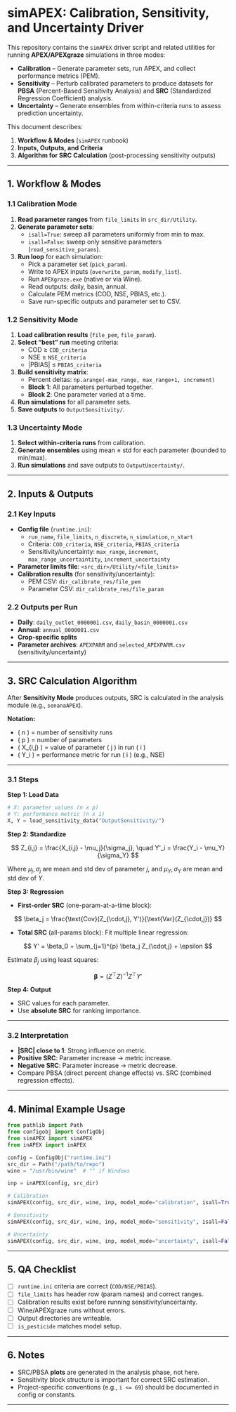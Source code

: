 # simAPEX: Calibration, Sensitivity, and Uncertainty Driver

This repository contains the `simAPEX` driver script and related utilities for running **APEX/APEXgraze** simulations in three modes:

- **Calibration** – Generate parameter sets, run APEX, and collect performance metrics (PEM).
- **Sensitivity** – Perturb calibrated parameters to produce datasets for **PBSA** (Percent-Based Sensitivity Analysis) and **SRC** (Standardized Regression Coefficient) analysis.
- **Uncertainty** – Generate ensembles from within-criteria runs to assess prediction uncertainty.

This document describes:

1. **Workflow & Modes** (`simAPEX` runbook)
2. **Inputs, Outputs, and Criteria**
3. **Algorithm for SRC Calculation** (post-processing sensitivity outputs)

---

## 1. Workflow & Modes

### 1.1 Calibration Mode
1. **Read parameter ranges** from `file_limits` in `src_dir/Utility`.
2. **Generate parameter sets**:
   - `isall=True`: sweep all parameters uniformly from min to max.
   - `isall=False`: sweep only sensitive parameters (`read_sensitive_params`).
3. **Run loop** for each simulation:
   - Pick a parameter set (`pick_param`).
   - Write to APEX inputs (`overwrite_param`, `modify_list`).
   - Run `APEXgraze.exe` (native or via Wine).
   - Read outputs: daily, basin, annual.
   - Calculate PEM metrics (COD, NSE, PBIAS, etc.).
   - Save run-specific outputs and parameter set to CSV.

### 1.2 Sensitivity Mode
1. **Load calibration results** (`file_pem`, `file_param`).
2. **Select “best” run** meeting criteria:
   - COD ≥ `COD_criteria`
   - NSE ≥ `NSE_criteria`
   - |PBIAS| ≤ `PBIAS_criteria`
3. **Build sensitivity matrix**:
   - Percent deltas: `np.arange(-max_range, max_range+1, increment)`
   - **Block 1**: All parameters perturbed together.
   - **Block 2**: One parameter varied at a time.
4. **Run simulations** for all parameter sets.
5. **Save outputs** to `OutputSensitivity/`.

### 1.3 Uncertainty Mode
1. **Select within-criteria runs** from calibration.
2. **Generate ensembles** using mean ± std for each parameter (bounded to min/max).
3. **Run simulations** and save outputs to `OutputUncertainty/`.

---

## 2. Inputs & Outputs

### 2.1 Key Inputs
- **Config file** (`runtime.ini`):
  - `run_name`, `file_limits`, `n_discrete`, `n_simulation`, `n_start`
  - Criteria: `COD_criteria`, `NSE_criteria`, `PBIAS_criteria`
  - Sensitivity/uncertainty: `max_range`, `increment`, `max_range_uncertaintity`, `increment_uncertainty`
- **Parameter limits file**: `<src_dir>/Utility/<file_limits>`
- **Calibration results** (for sensitivity/uncertainty):
  - PEM CSV: `dir_calibrate_res/file_pem`
  - Parameter CSV: `dir_calibrate_res/file_param`

### 2.2 Outputs per Run
- **Daily**: `daily_outlet_0000001.csv`, `daily_basin_0000001.csv`
- **Annual**: `annual_0000001.csv`
- **Crop-specific splits**
- **Parameter archives**: `APEXPARM` and `selected_APEXPARM.csv` (sensitivity/uncertainty)

---

## 3. SRC Calculation Algorithm

After **Sensitivity Mode** produces outputs, SRC is calculated in the analysis module (e.g., `senanaAPEX`).  

**Notation:**
- \( n \) = number of sensitivity runs
- \( p \) = number of parameters
- \( X_{i,j} \) = value of parameter \( j \) in run \( i \)
- \( Y_i \) = performance metric for run \( i \) (e.g., NSE)

---

### 3.1 Steps

**Step 1: Load Data**
```python
# X: parameter values (n x p)
# Y: performance metric (n x 1)
X, Y = load_sensitivity_data("OutputSensitivity/")
````

**Step 2: Standardize**

$$
Z_{i,j} = \frac{X_{i,j} - \mu_j}{\sigma_j}, \quad Y'_i = \frac{Y_i - \mu_Y}{\sigma_Y}
$$

Where $\mu_j, \sigma_j$ are mean and std dev of parameter $j$,
and $\mu_Y, \sigma_Y$ are mean and std dev of $Y$.

**Step 3: Regression**

* **First-order SRC** (one-param-at-a-time block):

$$
\beta_j = \frac{\text{Cov}(Z_{\cdot,j}, Y')}{\text{Var}(Z_{\cdot,j})}
$$

* **Total SRC** (all-params block): Fit multiple linear regression:

$$
Y' = \beta_0 + \sum_{j=1}^{p} \beta_j Z_{\cdot,j} + \epsilon
$$

Estimate $\beta_j$ using least squares:

$$
\boldsymbol{\beta} = (Z^\top Z)^{-1} Z^\top Y'
$$

**Step 4: Output**

* SRC values for each parameter.
* Use **absolute SRC** for ranking importance.

---

### 3.2 Interpretation

* **|SRC| close to 1**: Strong influence on metric.
* **Positive SRC**: Parameter increase → metric increase.
* **Negative SRC**: Parameter increase → metric decrease.
* Compare PBSA (direct percent change effects) vs. SRC (combined regression effects).

---

## 4. Minimal Example Usage

```python
from pathlib import Path
from configobj import ConfigObj
from simAPEX import simAPEX
from inAPEX import inAPEX

config = ConfigObj("runtime.ini")
src_dir = Path("/path/to/repo")
wine = "/usr/bin/wine"  # "" if Windows

inp = inAPEX(config, src_dir)

# Calibration
simAPEX(config, src_dir, wine, inp, model_mode="calibration", isall=True)

# Sensitivity
simAPEX(config, src_dir, wine, inp, model_mode="sensitivity", isall=False)

# Uncertainty
simAPEX(config, src_dir, wine, inp, model_mode="uncertainty", isall=False)
```

---

## 5. QA Checklist

* [ ] `runtime.ini` criteria are correct (`COD/NSE/PBIAS`).
* [ ] `file_limits` has header row (param names) and correct ranges.
* [ ] Calibration results exist before running sensitivity/uncertainty.
* [ ] Wine/APEXgraze runs without errors.
* [ ] Output directories are writeable.
* [ ] `is_pesticide` matches model setup.

---

## 6. Notes

* SRC/PBSA **plots** are generated in the analysis phase, not here.
* Sensitivity block structure is important for correct SRC estimation.
* Project-specific conventions (e.g., `i <= 69`) should be documented in config or constants.

---

```
